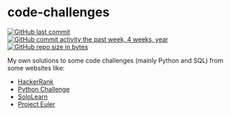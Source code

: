 # code-challenges

[![GitHub last commit](https://img.shields.io/github/last-commit/manusoler/code-challenges.svg)](https://github.com/manusoler/code-challenges) 
[![GitHub commit activity the past week, 4 weeks, year](https://img.shields.io/github/commit-activity/y/manusoler/code-challenges.svg)](https://github.com/manusoler/code-challenges)
[![GitHub repo size in bytes](https://img.shields.io/github/repo-size/manusoler/code-challenges.svg)](https://github.com/manusoler/code-challenges) 

My own solutions to some code challenges (mainly Python and SQL) from some websites like:

- [HackerRank](https://www.hackerrank.com/)
- [Python Challenge](http://pythonchallenge.com/)
- [SoloLearn](https://www.sololearn.com/)
- [Project Euler](https://projecteuler.net/)